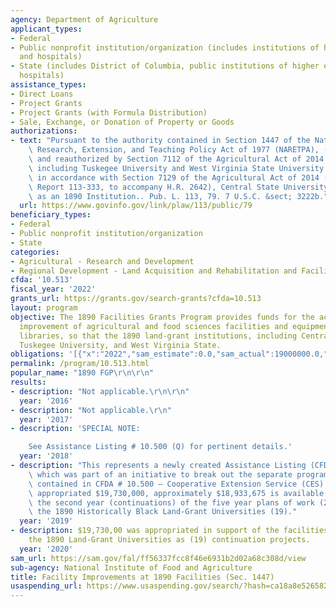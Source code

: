 ```yaml
---
agency: Department of Agriculture
applicant_types:
- Federal
- Public nonprofit institution/organization (includes institutions of higher education
  and hospitals)
- State (includes District of Columbia, public institutions of higher education and
  hospitals)
assistance_types:
- Direct Loans
- Project Grants
- Project Grants (with Formula Distribution)
- Sale, Exchange, or Donation of Property or Goods
authorizations:
- text: "Pursuant to the authority contained in Section 1447 of the National Agricultural\
    \ Research, Extension, and Teaching Policy Act of 1977 (NARETPA), (7 U.S.C. 3222b),\
    \ and reauthorized by Section 7112 of the Agricultural Act of 2014 (Pub. L. 113-79),\
    \ including Tuskegee University and West Virginia State University.\r\n\r\nFurther,\
    \ in accordance with Section 7129 of the Agricultural Act of 2014 (House Conference\
    \ Report 113-333, to accompany H.R. 2642), Central State University has the Designation\
    \ as an 1890 Institution.. Pub. L. 113, 79. 7 U.S.C. &sect; 3222b."
  url: https://www.govinfo.gov/link/plaw/113/public/79
beneficiary_types:
- Federal
- Public nonprofit institution/organization
- State
categories:
- Agricultural - Research and Development
- Regional Development - Land Acquisition and Rehabilitation and Facilities Construction
cfda: '10.513'
fiscal_year: '2022'
grants_url: https://grants.gov/search-grants?cfda=10.513
layout: program
objective: The 1890 Facilities Grants Program provides funds for the acquisition and
  improvement of agricultural and food sciences facilities and equipment, including
  libraries, so that the 1890 land-grant institutions, including Central State University,
  Tuskegee University, and West Virginia State.
obligations: '[{"x":"2022","sam_estimate":0.0,"sam_actual":19000000.0,"usa_spending_actual":0.0},{"x":"2023","sam_estimate":20619522.0,"sam_actual":0.0,"usa_spending_actual":0.0},{"x":"2024","sam_estimate":0.0,"sam_actual":0.0,"usa_spending_actual":0.0}]'
permalink: /program/10.513.html
popular_name: "1890 FGP\r\n\r\n"
results:
- description: "Not applicable.\r\n\r\n"
  year: '2016'
- description: "Not applicable.\r\n"
  year: '2017'
- description: 'SPECIAL NOTE:

    See Assistance Listing # 10.500 (Q) for pertinent details.'
  year: '2018'
- description: "This represents a newly created Assistance Listing (CFDA) number,\
    \ which was part of an initiative to break out the separate programs formerly\
    \ contained in CFDA # 10.500 – Cooperative Extension Service (CES). \n\nOf the\
    \ appropriated $19,730,000, approximately $18,933,675 is available to support\
    \ the second year (continuations) of the five year plans of work (2018-2022) from\
    \ the 1890 Historically Black Land-Grant Universities (19)."
  year: '2019'
- description: $19,730,00 was appropriated in support of the facilities programs at
    the 1890 Land-Grant Universities as (19) continuation projects.
  year: '2020'
sam_url: https://sam.gov/fal/ff56337fcc8f46e6931b2d02a68c308d/view
sub-agency: National Institute of Food and Agriculture
title: Facility Improvements at 1890 Facilities (Sec. 1447)
usaspending_url: https://www.usaspending.gov/search/?hash=ca18a8e526582447c303e05c4a7c9b59
---
```


